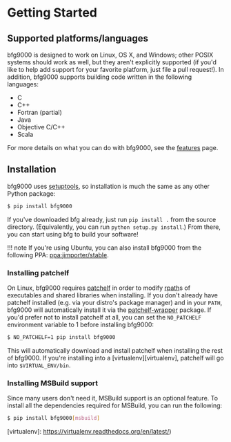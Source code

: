 # Getting Started

## Supported platforms/languages

bfg9000 is designed to work on Linux, OS X, and Windows; other POSIX systems
should work as well, but they aren't explicitly supported (if you'd like to help
add support for your favorite platform, just file a pull request!). In addition,
bfg9000 supports building code written in the following languages:

* C
* C++
* Fortran (partial)
* Java
* Objective C/C++
* Scala

For more details on what you can do with bfg9000, see the
[features](user/features.md) page.

## Installation

bfg9000 uses [setuptools](https://pythonhosted.org/setuptools/), so installation
is much the same as any other Python package:

```sh
$ pip install bfg9000
```

If you've downloaded bfg already, just run `pip install .` from the source
directory. (Equivalently, you can run `python setup.py install`.) From there,
you can start using bfg to build your software!

!!! note
    If you're using Ubuntu, you can also install bfg9000 from the following PPA:
    [ppa:jimporter/stable][ppa].

### Installing patchelf

On Linux, bfg9000 requires [patchelf][patchelf] in order to modify
[rpath][rpath]s of executables and shared libraries when installing. If you
don't already have patchelf installed (e.g. via your distro's package manager)
and in your `PATH`, bfg9000 will automatically install it via the
[patchelf-wrapper][patchelf-wrapper] package. If you'd prefer not to install
patchelf at all, you can set the `NO_PATCHELF` environment variable to 1 before
installing bfg9000:

```sh
$ NO_PATCHELF=1 pip install bfg9000
```

This will automatically download and install patchelf when installing the rest
of bfg9000. If you're installing into a [virtualenv][virtualenv], patchelf will
go into `$VIRTUAL_ENV/bin`.

### Installing MSBuild support

Since many users don't need it, MSBuild support is an optional feature. To
install all the dependencies required for MSBuild, you can run the following:

```sh
$ pip install bfg9000[msbuild]
```

[ppa]: https://launchpad.net/~jimporter/+archive/ubuntu/stable
[patchelf]: https://nixos.org/patchelf.html
[rpath]: https://en.wikipedia.org/wiki/Rpath
[patchelf-wrapper]: https://pypi.python.org/pypi/patchelf-wrapper
[virtualenv]: https://virtualenv.readthedocs.org/en/latest/)
